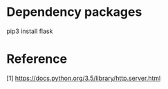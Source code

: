 # Dependency packages

pip3 install flask

# Reference

[1] https://docs.python.org/3.5/library/http.server.html
